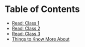 # Table of Contents

- [Read: Class 1](Read:%201.md)  <!-- Link to 'Read: Class 1' document -->
- [Read: Class 2](Read:%202.md)  <!-- Link to 'Read: Class 2' document -->
- [Read: Class 3](Read:%203.md)  <!-- Link to 'Read: Class 3' document -->
- [Things to Know More About](ReadmeT.md)  <!-- Assuming this is another document -->
